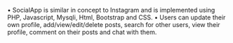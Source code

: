 • SocialApp is similar in concept to Instagram and is implemented using PHP, Javascript, Mysqli, Html, Bootstrap and CSS.
• Users can update their own profile, add/view/edit/delete posts, search for other users, view their profile, comment on their posts and chat with them.
